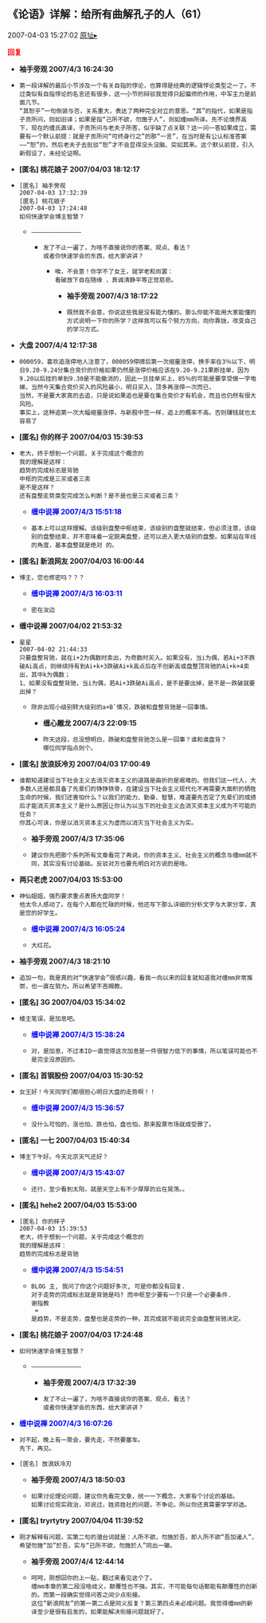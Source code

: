 ## 《论语》详解：给所有曲解孔子的人（61）
2007-04-03 15:27:02
[原址▸](http://www.fxgan.com/chan_time/2007_01_06/520.htm)





**<font color='red'>回复</font>**


- **袖手旁观 2007/4/3 16:24:30**
- ```
  第一段详解的最后小节涉及一个有关自指的悖论，也算得是经典的逻辑悖论类型之一了。不过类似有自指悖论的名言还有很多，这一小节的辩驳我觉得只起偏师的作用，中军主力是前面几节。
  “其恕乎”一句倒装与否，关系重大，表达了两种完全对立的意思。“其”的指代，如果是指子贡所问，则如旧译；如果是指“己所不欲，勿施于人”，则如缠mm所译。先不论境界高下，现在的缠氏直译，子贡所问与老夫子所答，似乎缺了点关联？这一问一答如果成立，需要有一个默认前提：就是子贡所问“可终身行之”的那“一言”，在当时是有公认标准答案――“恕”的，然后老夫子去批驳“恕”才不会显得没头没脑、突如其来。这个默认前提，引入新假设了，未经论证啊。
  ```
- **[匿名] 桃花娘子  2007/04/03 18:12:17**
- ```
  [匿名] 袖手旁观 
  2007-04-03 17:32:39 
  [匿名] 桃花娘子 
  2007-04-03 17:24:48 
  如何快速学会博主智慧？ 
  ```
   - ```
     ――――――――――――――
     ```
      - ```
        发了不止一遍了，为啥不直接说你的答案、观点、看法？
        或者你快速学会的东西，给大家讲讲？ 
        ```
         - ```
           唉，不会意！你学不了女王，就学老和尚罢：
           看破放下自在随缘 ，真诚清静平等正觉慈悲。 
           ```
            - **袖手旁观 2007/4/3 18:17:22**
            - ```
              既然我不会意，你说这些我是没有能力懂的。那么你能不能用大家能懂的方式说明一下你的所学？这样我可以有个努力方向，向你靠拢，改变自己的学习方式。
              ```
- **大盘 2007/4/4 12:17:38**
- ```
  000059，喜欢追涨停地人注意了，000059停牌后第一次缩量涨停，换手率在3％以下，明日9.20-9.24分集合竞价的价格如果仍然是涨停价格应该在9.20-9.21果断挂单，因为9.20以后挂的单到9.30是不能撤消的，因此一旦挂单买上，85％的可能是要享受做一字电梯，当然今天集合竞价买入的风险最小，明日买入，顶多再涨停一次而已，
  当然，不是要大家真的去追，只是说如果追也是要在集合竞价才有机会，而且也仍然有很大风险。
  事实上，这种追第一次大幅缩量涨停，与新股中签一样，追上的概率不高。否则赚钱就也太容易了
  ```
- **[匿名] 你的样子  2007/04/03 15:39:53**
- ```
  老大，终于想到一个问题，关于完成这个概念的
  我的理解是这样：
  趋势的完成标志是背驰
  中枢的完成是三买或者三卖
  是不是这样？
  还有盘整走势类型完成怎么判断？是不是也是三买或者三卖？ 
  ```
   - **<font color='blue'>缠中说禅 2007/4/3 15:51:18</font>**
   - ```
     基本上可以这样理解。该级别盘整中枢结束，该级别的盘整就结束，但必须注意，该级别的盘整结束，并不意味着一定脱离盘整，还可以进入更大级别的盘整。如果站在年线的角度，基本盘整就是绝对 的。
     ```
- **[匿名] 新浪网友  2007/04/03 16:00:44**
- ```
  博主，您也修密吗？？？ 
  ```
   - **<font color='blue'>缠中说禅 2007/4/3 16:03:11</font>**
   - ```
     密在汝边
     ```
- **缠中说禅  2007/04/02 21:53:32**
- ```
  星星 
  2007-04-02 21:44:33 
  只要盘整背驰，就在i+2为偶数时卖出，为奇数时买入。如果没有，当i为偶，若Ai+3不跌破Ai高点，则继续持有到Ai+k+3跌破Ai+k高点后在不创新高或盘整顶背驰的Ai+k+4卖出，其中k为偶数；
  1、如果没有盘整背驰，当i为偶，若Ai+3跌破Ai高点，是不是要出掉，是不是一跌破就要出掉？
  ```
   - ```
     除非出现小级别转大级别的a+B`情况，跌破和盘整背驰是一回事情。
     ```
      - **缠心雕龙 2007/4/3 22:09:15**
      - ```
        昨天这段，总没想明白，跌破和盘整背驰怎么是一回事？谁和谁盘背？
        哪位同学指点则个。
        ```
- **[匿名] 放浪妖冷刃  2007/04/03 17:00:49**
- ```
  谁都知道建设当下社会主义去消灭资本主义的道路是曲折的是艰难的。但我们这一代人，大多数人还是都具备了先辈们的铮铮铁骨，在建设当下社会主义现代化不再需要大面积的牺牲生命的时候，我们还害怕什么？以我们的能力、勤奋、智慧，难道要先否定了先辈们的成绩后才能消灭资本主义？是什么原因让你认为以当下的社会主义去消灭资本主义成为不可能的任务？
  你其心可诛，你是以消灭资本主义为虚而以消灭当下社会主义为实。
  ```
   - **袖手旁观 2007/4/3 17:35:06**
   - ```
     建议你先把那个系列所有文章看完了再说。你的资本主义、社会主义的概念与缠mm就不同，其实没有讨论基础。反驳对方也要先明白对方说的是啥。
     ```
- **两只老虎  2007/04/03 15:53:00**
- ```
  神仙姐姐，强烈要求重点表扬大盘同学！
  他太令人感动了。在每个人都在忙碌的时候，他还写下那么详细的分析文字与大家分享，真是您的好学生。 
  ```
   - **<font color='blue'>缠中说禅 2007/4/3 16:05:24</font>**
   - ```
     大红花。
     ```
- **袖手旁观 2007/4/3 18:21:10**
- ```
  追加一句，我是真的对“快速学会”很感兴趣，看我一向以来的回复就知道我对缠mm非常推崇，也一直在努力。所以希望不吝赐教。
  ```
- **[匿名] 3G  2007/04/03 15:34:02**
- ```
  楼主笔误，是加息吧。 
  ```
   - **<font color='blue'>缠中说禅 2007/4/3 15:38:24</font>**
   - ```
     对，是加息，不过本ID一直觉得这次加息是一件很智力低下的事情，所以笔误可能也不是完全没原因的。
     ```
- **[匿名] 首钢股份  2007/04/03 15:30:52**
- ```
  女王好！今天同学们都很担心明日大盘的走势啊！！ 
  ```
   - **<font color='blue'>缠中说禅 2007/4/3 15:36:57</font>**
   - ```
     没什么可怕的，涨也怕、跌也怕，盘也怕，那来股票市场就成受罪了。
     ```
- **[匿名] 一七  2007/04/03 15:40:34**
- ```
  博主下午好。今天北京天气还好？ 
  ```
   - **<font color='blue'>缠中说禅 2007/4/3 15:43:07</font>**
   - ```
     还行，至少看到太阳，就是天空上有不少厚厚的云在晃荡。。
     ```
- **[匿名] hehe2  2007/04/03 15:53:00**
- ```
  [匿名] 你的样子 
  2007-04-03 15:39:53 
  老大，终于想到一个问题，关于完成这个概念的
  我的理解是这样：
  趋势的完成标志是背驰
  ```
   - **<font color='blue'>缠中说禅 2007/4/3 15:54:51</font>**
   - ```
     BLOG 主, 我问了你这个问题好多次, 可是你都没有回复.
     对于走势的完成标志就是背驰是吗? 而中枢至少要有一个只是一个必要条件. 
     谢指教
      =
     是趋势，不是走势，盘整也是走势的一种，其完成就不能说完全由盘整背驰决定。
     ```
- **[匿名] 桃花娘子  2007/04/03 17:24:48**
- ```
  如何快速学会博主智慧？ 
  ```
   - ```
     ――――――――――――――
     ```
      - **袖手旁观 2007/4/3 17:32:39**
      - ```
        发了不止一遍了，为啥不直接说你的答案、观点、看法？
        或者你快速学会的东西，给大家讲讲？
        ```
- **<font color='blue'>缠中说禅 2007/4/3 16:07:26</font>**
- ```
  对不起，晚上有一聚会，要先走，不然要塞车。
  先下，再见。
  ```
- ```
  [匿名] 放浪妖冷刃 
  ```
   - **袖手旁观 2007/4/3 18:50:03**
   - ```
     如果讨论理论问题，建议你先看完文章，统一一下概念，大家有个讨论的基础。
     如果讨论现实政治，邓说过，姓资姓社的问题，不争论。所以你还真需要学学邓选。
     ```
- **[匿名] tryrtytry  2007/04/04 11:39:52**
- ```
  刚才解释有问题，实第二句的潜台词就是：人所不欲，勿施於吾，即人所不欲“吾加诸人”，希望勿施“加”於吾，实与“已所不欲，勿施於人”同出一辙。 
  ```
   - **袖手旁观 2007/4/4 12:44:14**
   - ```
     呵呵，刚想回你的上一贴，翻过来看见这个了。
     缠mm本章的第二段没啥歧义，颠覆性也不强。其实，不可能每句话都能有颠覆性的创新的。而第一段确实觉得问答之间少点衔接。
     这位“新浪网友”的第一第二点是同义反复？第三第四点未必成问题。我觉得缠mm的新译至少是很有启发的，如果能解决衔接问题就好了。 
     ```
